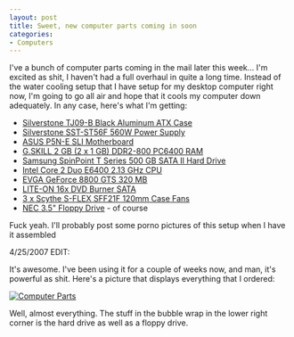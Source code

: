 ```yaml
--- 
layout: post
title: Sweet, new computer parts coming in soon
categories:
- Computers
---
```

I've a bunch of computer parts coming in the mail later this week... I'm excited as shit, I haven't had a full overhaul in quite a long time.  Instead of the water cooling setup that I have setup for my desktop computer right now, I'm going to go all air and hope that it cools my computer down adequately.  In any case, here's what I'm getting:

<ul>
<li><a href="http://www.newegg.com/Product/Product.asp?Item=N82E16811163075">Silverstone TJ09-B Black Aluminum ATX Case</a></li>
<li><a href="http://www.newegg.com/Product/Product.asp?Item=N82E16817163112">Silverstone SST-ST56F 560W Power Supply</a></li>
<li><a href="http://www.newegg.com/Product/Product.asp?Item=N82E16813131142">ASUS P5N-E SLI Motherboard</a></li>
<li><a href="http://www.newegg.com/Product/Product.asp?Item=N82E16820231098">G.SKILL 2 GB (2 x 1 GB) DDR2-800 PC6400 RAM</a></li>
<li><a href="http://www.newegg.com/Product/Product.asp?Item=N82E16822152052">Samsung SpinPoint T Series 500 GB SATA II Hard Drive</a></li>
<li><a href="http://www.newegg.com/Product/Product.asp?Item=N82E16819115004">Intel Core 2 Duo E6400 2.13 GHz CPU</a></li>
<li><a href="http://www.newegg.com/Product/Product.asp?Item=N82E16814130082">EVGA GeForce 8800 GTS 320 MB</a></li>
<li><a href="http://www.newegg.com/Product/Product.asp?Item=N82E16827106046">LITE-ON 16x DVD Burner SATA</a></li>
<li><a href="http://www.newegg.com/Product/Product.asp?Item=N82E16835185006">3 x Scythe S-FLEX SFF21F 120mm Case Fans</a></li>
<li><a href="http://www.newegg.com/Product/Product.asp?Item=N82E16821152005">NEC 3.5" Floppy Drive</a> - of course</li>
</ul>

Fuck yeah.  I'll probably post some porno pictures of this setup when I have it assembled

4/25/2007 EDIT:

It's awesome.  I've been using it for a couple of weeks now, and man, it's powerful as shit.  Here's a picture that displays everything that I ordered:

<a href='http://blog.redbluemagenta.com/2007/04/10/sweet-new-computer-parts-coming-in-soon/computer-parts/' rel='attachment wp-att-17' title='Computer Parts'><img src='http://blog.redbluemagenta.com/wp-content/uploads/2007/04/imgp3736ha7.thumbnail.jpg' alt='Computer Parts' /></a>

Well, almost everything.  The stuff in the bubble wrap in the lower right corner is the hard drive as well as a floppy drive.
